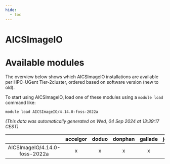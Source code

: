 ```yaml
---
hide:
  - toc
---
```


AICSImageIO
===========

# Available modules


The overview below shows which AICSImageIO installations are available per HPC-UGent Tier-2cluster, ordered based on software version (new to old).

To start using AICSImageIO, load one of these modules using a `module load` command like:

```shell
module load AICSImageIO/4.14.0-foss-2022a
```

*(This data was automatically generated on Wed, 04 Sep 2024 at 13:39:17 CEST)*  

| |accelgor|doduo|donphan|gallade|joltik|shinx|skitty|
| :---: | :---: | :---: | :---: | :---: | :---: | :---: | :---: |
|AICSImageIO/4.14.0-foss-2022a|x|x|x|x|x|-|x|

